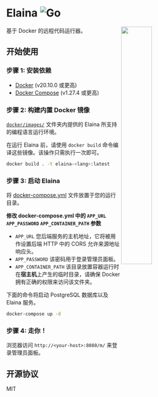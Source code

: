 # Elaina ![Go](https://github.com/wuhan005/Elaina/workflows/Go/badge.svg)

<img align="right" src="elaina.gif" width=40%/>
基于 Docker 的远程代码运行器。

## 开始使用

### 步骤 1: 安装依赖

* [Docker](https://docs.docker.com/get-docker/) (v20.10.0 或更高)
* [Docker Compose](https://docs.docker.com/compose/install/) (v1.27.4 或更高)

### 步骤 2: 构建内置 Docker 镜像

[`docker/images/`](https://github.com/wuhan005/Elaina/tree/master/docker/images) 文件夹内提供的 Elaina 所支持的编程语言运行环境。

在运行 Elaina 前，请使用 `docker build` 命令编译这些镜像。该操作只需执行一次即可。

```bash
docker build . -t elaina-<lang>:latest
```

### 步骤 3: 启动 Elaina

将 [docker-compose.yml](https://github.com/wuhan005/Elaina/blob/master/docker-compose.yml) 文件放置于您的运行目录。

**修改 docker-compose.yml 中的 `APP_URL` `APP_PASSWORD` `APP_CONTAINER_PATH` 参数**

* `APP_URL` 您后端服务的主机地址，它将被用作设置后端 HTTP 中的 CORS 允许来源地址响应头。
* `APP_PASSWORD` 该密码用于登录管理员面板。
* `APP_CONTAINER_PATH` 该目录放置容器运行时在**宿主机**上产生的临时目录，请确保 Docker 拥有正确的权限来访问该文件夹。

下面的命令将启动 PostgreSQL 数据库以及 Elaina 服务。

```bash
docker-compose up -d
```

### 步骤 4: 走你！

浏览器访问 `http://<your-host>:8080/m/` 来登录管理员面板。

## 开源协议

MIT